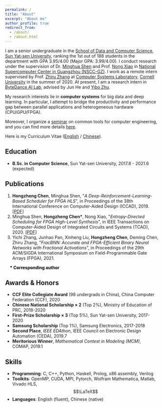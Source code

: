 ```yaml
---
permalink: /
title: "About"
excerpt: "About me"
author_profile: true
redirect_from:
  - /about/
  - /about.html
---
```


I am a senior undergraduate in the [School of Data and Computer Science](http://sdcs.sysu.edu.cn/), [Sun Yat-sen University](http://www.sysu.edu.cn/2012/en/index.htm), ranking the 1st out of 188 students in the department with GPA 3.95/4.00 (Major GPA: 3.99/4.00). I conduct research under the supervision of Dr. [Minghua Shen](https://ceca.pku.edu.cn/people/alumni_postgrad/class2017g/1206157.htm) and Prof. [Nong Xiao](http://sdcs.sysu.edu.cn/content/2484) in [National Supercomputer Center in Guangzhou (NSCC-GZ)](http://en.nscc-gz.cn/index.html). I work as a remote intern supervised by Prof. [Zhiru Zhang](https://www.csl.cornell.edu/~zhiruz/index.html) at [Computer Systems Laboratory](https://zhang.ece.cornell.edu/), [Cornell University](https://www.cornell.edu/) in the summer of 2020. At present, I am a research intern in [ByteDance AI Lab](https://ailab.bytedance.com/), advised by Jun He and [Yibo Zhu](http://yibozhu.com/).

My research interests lie in **computer systems** for big data and deep learning. In particular, I attempt to bridge the productivity and performance gap between parallel applications and heterogeneous hardware (CPU/GPU/FPGA).

Moreover, I organize a [seminar](/seminar) on common tools for computer engineering, and you can find more details [here](/seminar).

Here is my Curriculum Vitae ([English](../files/HongzhengChen_CV.pdf) / [Chinese](../files/HongzhengChen_CV_zh.pdf)).

## Education
* **B.Sc. in Computer Science**, Sun Yat-sen University, 2017.8 - 2021.6 (expected)

## Publications
1. **Hongzheng Chen**, Minghua Shen, "*A Deep-Reinforcement-Learning-Based Scheduler for FPGA HLS*", in Proceedings of the 38th International Conference on Computer-Aided Design (ICCAD), 2019. [[PDF](https://ieeexplore.ieee.org/document/8942126)]
2. Minghua Shen, **Hongzheng Chen\***, Nong Xiao, "*Entropy-Directed Scheduling for FPGA High-Level Synthesis*", in IEEE Transactions on Computer-Aided Design of Integrated Circuits and Systems (TCAD), 2020. [[PDF](https://ieeexplore.ieee.org/document/8823964)]
3. Yichi Zhang, Junhao Pan, Xinheng Liu, **Hongzheng Chen**, Deming Chen, Zhiru Zhang, "*FracBNN: Accurate and FPGA-Efficient Binary Neural Networks with Fractional Activations*", in Proceedings of the 29th ACM/SIGDA International Symposium on Field-Programmable Gate Arrays (FPGA), 2021.

&nbsp; &nbsp;&nbsp;<b><font color="black">\* Corresponding author</font></b>

## Awards & Honors
* **CCF Elite Collegiate Award** (98 undergrads in China), China Computer Federation (CCF), 2020
* **Chinese National Scholarship $\times$ 2** (Top 2%), Ministry of Education of PRC, 2018-2020
* **First-Prize Scholarship $\times$ 3** (Top 5%), Sun Yat-sen University, 2017-2020
* **Samsung Scholarship** (Top 1%), Samsung Electronics, 2017-2018
* **Second Place**, *IEEE EDAthon*, IEEE Council on Electronic Design Automation (CEDA), 2019.7
* **Meritorious Winner**, *Mathematical Contest in Modeling (MCM)*, COMAP, 2019.1

## Skills
* **Programming**: C, C++, Python, Haskell, Prolog, x86 assembly, Verilog
* **Toolkits**: OpenMP, CUDA, MPI, Pytorch, Wolfram Mathematica, Matlab, Vivado HLS, $$\LaTeX$$
* **Languages**: English (fluent), Chinese (native)